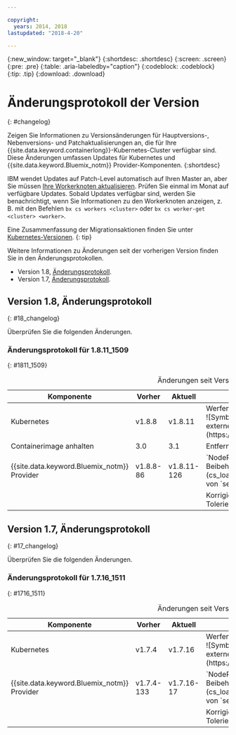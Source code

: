 ```yaml
---

copyright:
  years: 2014, 2018
lastupdated: "2018-4-20"

---
```


{:new_window: target="_blank"}
{:shortdesc: .shortdesc}
{:screen: .screen}
{:pre: .pre}
{:table: .aria-labeledby="caption"}
{:codeblock: .codeblock}
{:tip: .tip}
{:download: .download}

# Änderungsprotokoll der Version
{: #changelog}

Zeigen Sie Informationen zu Versionsänderungen für Hauptversions-, Nebenversions- und Patchaktualisierungen an, die für Ihre {{site.data.keyword.containerlong}}-Kubernetes-Cluster verfügbar sind. Diese Änderungen umfassen Updates für Kubernetes und {{site.data.keyword.Bluemix_notm}} Provider-Komponenten.
{:shortdesc}

IBM wendet Updates auf Patch-Level automatisch auf Ihren Master an, aber Sie müssen [Ihre Workerknoten aktualisieren](cs_cluster_update.html#worker_node). Prüfen Sie einmal im Monat auf verfügbare Updates. Sobald Updates verfügbar sind, werden Sie benachrichtigt, wenn Sie Informationen zu den Workerknoten anzeigen, z. B. mit den Befehlen `bx cs workers <cluster>` oder `bx cs worker-get <cluster> <worker>`. 

Eine Zusammenfassung der Migrationsaktionen finden Sie unter [Kubernetes-Versionen](cs_versions.html).
{: tip}

Weitere Informationen zu Änderungen seit der vorherigen Version finden Sie in den Änderungsprotokollen. 
-  Version 1.8, [Änderungsprotokoll](#18_changelog).
-  Version 1.7, [Änderungsprotokoll](#17_changelog).


## Version 1.8, Änderungsprotokoll
{: #18_changelog}

Überprüfen Sie die folgenden Änderungen. 

### Änderungsprotokoll für 1.8.11_1509
{: #1811_1509}

<table summary="Änderungen seit Version 1.8.8_1507">
<caption>Änderungen seit Version 1.8.8_1507</caption>
<thead>
<tr>
<th>Komponente</th>
<th>Vorher</th>
<th>Aktuell</th>
<th>Beschreibung</th>
</tr>
</thead>
<tbody>
<tr>
<td>Kubernetes</td>
<td>v1.8.8</td>
<td>v1.8.11	</td>
<td>Werfen Sie einen Blick auf die [Kubernetes-Releaseinformationen ![Symbol für externen Link](../icons/launch-glyph.svg "Symbol für externen Link")](https://github.com/kubernetes/kubernetes/releases/tag/v1.8.11). </td>
</tr>
<tr>
<td>Containerimage anhalten</td>
<td>3.0</td>
<td>3.1</td>
<td>Entfernt geerbte verwaiste Zombie-Prozesse.</td>
</tr>
<tr>
<td>{{site.data.keyword.Bluemix_notm}} Provider</td>
<td>v1.8.8-86</td>
<td>v1.8.11-126</td>
<td>`NodePort`- und `LoadBalancer`-Services unterstützen jetzt [das Beibehalten der Client-Quellen-IP](cs_loadbalancer.html#node_affinity_tolerations) durch Festlegen von `service.spec.externalTrafficPolicy` auf `Local`. </td>
</tr>
<tr>
<td></td>
<td></td>
<td></td>
<td>Korrigiert die [Edge-Knoten](cs_edge.html#edge)-Tolerierungskonfiguration für ältere Cluster. </td>
</tr>
</tbody>
</table>

## Version 1.7, Änderungsprotokoll
{: #17_changelog}

Überprüfen Sie die folgenden Änderungen. 

### Änderungsprotokoll für 1.7.16_1511
{: #1716_1511}

<table summary="Änderungen seit Version 1.7.4_1509">
<caption>Änderungen seit Version 1.7.4_1509</caption>
<thead>
<tr>
<th>Komponente</th>
<th>Vorher</th>
<th>Aktuell</th>
<th>Beschreibung</th>
</tr>
</thead>
<tbody>
<tr>
<td>Kubernetes</td>
<td>v1.7.4</td>
<td>v1.7.16	</td>
<td>Werfen Sie einen Blick auf die [Kubernetes-Releaseinformationen ![Symbol für externen Link](../icons/launch-glyph.svg "Symbol für externen Link")](https://github.com/kubernetes/kubernetes/releases/tag/v1.7.16). </td>
</tr>
<td>{{site.data.keyword.Bluemix_notm}} Provider</td>
<td>v1.7.4-133</td>
<td>v1.7.16-17</td>
<td>`NodePort`- und `LoadBalancer`-Services unterstützen jetzt [das Beibehalten der Client-Quellen-IP](cs_loadbalancer.html#node_affinity_tolerations) durch Festlegen von `service.spec.externalTrafficPolicy` auf `Local`. </td>
</tr>
<tr>
<td></td>
<td></td>
<td></td>
<td>Korrigiert die [Edge-Knoten](cs_edge.html#edge)-Tolerierungskonfiguration für ältere Cluster. </td>
</tr>
</tbody>
</table>

